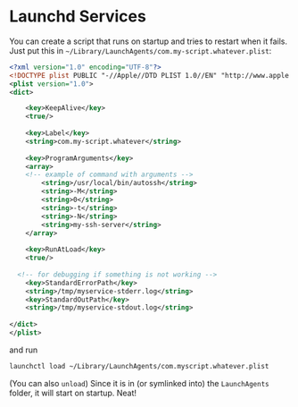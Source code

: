 # Launchd Services

You can create a script that runs on startup and tries to restart when it fails. Just put this in `~/Library/LaunchAgents/com.my-script.whatever.plist`:

```xml
<?xml version="1.0" encoding="UTF-8"?>
<!DOCTYPE plist PUBLIC "-//Apple//DTD PLIST 1.0//EN" "http://www.apple.com/DTDs/PropertyList-1.0.dtd">
<plist version="1.0">
<dict>

	<key>KeepAlive</key>
	<true/>
  
	<key>Label</key>
	<string>com.my-script.whatever</string>
  
	<key>ProgramArguments</key>
	<array>
    <!-- example of command with arguments -->
		<string>/usr/local/bin/autossh</string>
		<string>-M</string>
		<string>0</string>
		<string>-t</string>
		<string>-N</string>
		<string>my-ssh-server</string>
	</array>
  
	<key>RunAtLoad</key>
	<true/>
  
  <!-- for debugging if something is not working -->
	<key>StandardErrorPath</key>
	<string>/tmp/myservice-stderr.log</string>
	<key>StandardOutPath</key>
	<string>/tmp/myservice-stdout.log</string>
  
</dict>
</plist>
```

and run 
```sh
launchctl load ~/Library/LaunchAgents/com.myscript.whatever.plist
```
(You can also `unload`) Since it is in (or symlinked into) the `LaunchAgents` folder, it will start on startup. Neat!
